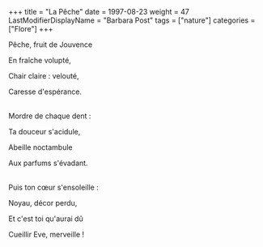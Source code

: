 +++
title = "La Pêche"
date = 1997-08-23
weight = 47
LastModifierDisplayName = "Barbara Post"
tags = ["nature"]
categories = ["Flore"]
+++

Pêche, fruit de Jouvence

En fraîche volupté,

Chair claire : velouté,

Caresse d'espérance.

 \
Mordre de chaque dent :

Ta douceur s'acidule,

Abeille noctambule

Aux parfums s'évadant.

 \
Puis ton cœur s'ensoleille :

Noyau, décor perdu,

Et c'est toi qu'aurai dû

Cueillir Eve, merveille !
